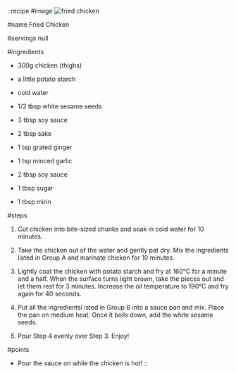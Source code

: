 ::recipe
#image
![fried chicken](/img/vol1/fried_chicken.jpg)

#name
Fried Chicken

#servings
null

#ingredients
- 300g chicken (thighs)
- a little potato starch
- cold water
- 1/2 tbsp white sesame seeds

- 3 tbsp soy sauce
- 2 tbsp sake
- 1 tsp grated ginger
- 1 tsp minced garlic

- 2 tbsp soy sauce
- 1 tbsp sugar
- 1 tbsp mirin


#steps
1. Cut chicken into bite-sized chunks and soak in cold water for 10 minutes.

2. Take the chicken out of the water and gently pat dry. Mix the ingredients listed in Group A and marinate chicken for 10 minutes.

3. Lightly coat the chicken with potato starch and fry at 160°C for a minute and a half. When the surface turns light brown, take the pieces out and let them rest for 3 minutes. Increase the oil temperature to 190°C and fry again for 40 seconds.

4. Put all the ingredientsl isted in Group B into a sauce pan and mix. Place the pan on medium heat. Once it boils down, add the white sesame seeds.

5. Pour Step 4 evenly over Step 3. Enjoy!

#points
- Pour the sauce on while the chicken is hot!
::